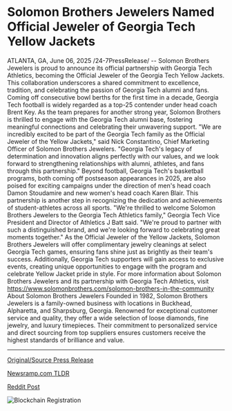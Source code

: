 # Solomon Brothers Jewelers Named Official Jeweler of Georgia Tech Yellow Jackets

ATLANTA, GA, June 06, 2025 /24-7PressRelease/ -- Solomon Brothers Jewelers is proud to announce its official partnership with Georgia Tech Athletics, becoming the Official Jeweler of the Georgia Tech Yellow Jackets. This collaboration underscores a shared commitment to excellence, tradition, and celebrating the passion of Georgia Tech alumni and fans.  Coming off consecutive bowl berths for the first time in a decade, Georgia Tech football is widely regarded as a top-25 contender under head coach Brent Key. As the team prepares for another strong year, Solomon Brothers is thrilled to engage with the Georgia Tech alumni base, fostering meaningful connections and celebrating their unwavering support.  "We are incredibly excited to be part of the Georgia Tech family as the Official Jeweler of the Yellow Jackets," said Nick Constantino, Chief Marketing Officer of Solomon Brothers Jewelers. "Georgia Tech's legacy of determination and innovation aligns perfectly with our values, and we look forward to strengthening relationships with alumni, athletes, and fans through this partnership."  Beyond football, Georgia Tech's basketball programs, both coming off postseason appearances in 2025, are also poised for exciting campaigns under the direction of men's head coach Damon Stoudamire and new women's head coach Karen Blair. This partnership is another step in recognizing the dedication and achievements of student-athletes across all sports.  "We're thrilled to welcome Solomon Brothers Jewelers to the Georgia Tech Athletics family," Georgia Tech Vice President and Director of Athletics J Batt said. "We're proud to partner with such a distinguished brand, and we're looking forward to celebrating great moments together."  As the Official Jeweler of the Yellow Jackets, Solomon Brothers Jewelers will offer complimentary jewelry cleanings at select Georgia Tech games, ensuring fans shine just as brightly as their team's success. Additionally, Georgia Tech supporters will gain access to exclusive events, creating unique opportunities to engage with the program and celebrate Yellow Jacket pride in style.  For more information about Solomon Brothers Jewelers and its partnership with Georgia Tech Athletics, visit https://www.solomonbrothers.com/solomon-brothers-in-the-community  About Solomon Brothers Jewelers Founded in 1982, Solomon Brothers Jewelers is a family-owned business with locations in Buckhead, Alpharetta, and Sharpsburg, Georgia. Renowned for exceptional customer service and quality, they offer a wide selection of loose diamonds, fine jewelry, and luxury timepieces. Their commitment to personalized service and direct sourcing from top suppliers ensures customers receive the highest standards of brilliance and value. 

---

[Original/Source Press Release](https://www.24-7pressrelease.com/press-release/523560/solomon-brothers-jewelers-named-official-jeweler-of-georgia-tech-yellow-jackets)
                    

[Newsramp.com TLDR](https://newsramp.com/curated-news/solomon-brothers-jewelers-partners-with-georgia-tech-athletics/4711300281cc4e971ab7fec1b05d4c25) 

 



[Reddit Post](https://www.reddit.com/r/Business_NewsRamp/comments/1l4mciu/solomon_brothers_jewelers_partners_with_georgia/) 



![Blockchain Registration](https://cdn.newsramp.app/24-7PressRelease/qrcode/256/6/barnDyt0.webp)